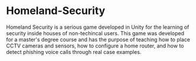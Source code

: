 # Homeland-Security

Homeland Security is a serious game developed in Unity for the learning of security inside houses of non-techincal users. This game was developed for a master's degree course and has the purpose of teaching how to place CCTV cameras and sensors, how to configure a home router, and how to detect phishing voice calls through real case examples. 

